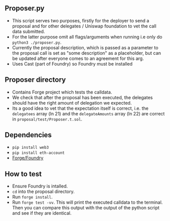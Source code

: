## Proposer.py
- This script serves two purposes, firstly for the deployer to send a proposal and for other delegates / Uniswap foundation to vet the call data submitted.
- For the latter purpose omit all flags/arguments when running i.e only do `python3 ./proposer.py`.
- Currently the proposal description, which is passed as a parameter to the proposal call is set as "some description" as a placeholder, but can be updated after everyone comes to an agreement for this arg.
- Uses Cast (part of Foundry) so Foundry must be installed


## Proposer directory
- Contains Forge project which tests the calldata.
- We check that after the proposal has been executed, the delegates should have the right amount of delegation we expected.
- Its a good idea to vet that the expectation itself is correct, i.e. the `delegatees` array (ln 21) and the `delegateAmounts` array (ln 22) are correct in `proposal/test/Proposer.t.sol`.
  
## Dependencies
- `pip install web3`
- `pip install eth-account`
- [Forge/Foundry](https://book.getfoundry.sh/getting-started/installation)

## How to test
- Ensure Foundry is intalled.
- `cd` into the proposal directory.
- Run `forge install`.
- Run `forge test -vv`. This will print the executed calldata to the terminal. Then you can compare this output with the output of the python script and see if they are identical.

